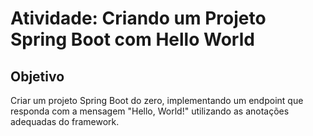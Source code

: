 # Atividade: Criando um Projeto Spring Boot com Hello World
## Objetivo
Criar um projeto Spring Boot do zero, implementando um endpoint que responda com a mensagem "Hello, World!" utilizando as anotações adequadas do framework.
